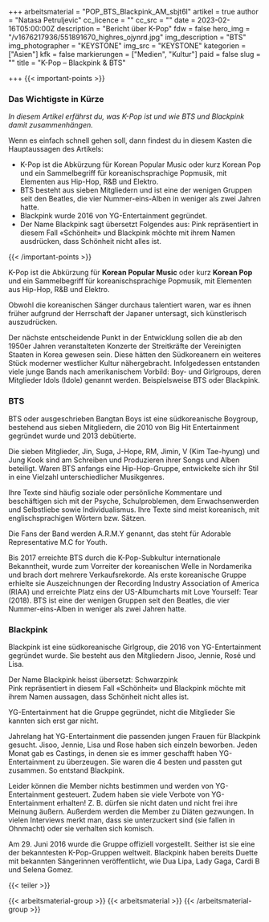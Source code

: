 +++
arbeitsmaterial = "POP_BTS_Blackpink_AM_sbjt6l"
artikel = true
author = "Natasa Petruljevic"
cc_licence = ""
cc_src = ""
date = 2023-02-16T05:00:00Z
description = "Bericht über K-Pop"
fdw = false
hero_img = "/v1676217936/551891670_highres_ojynrd.jpg"
img_description = "BTS"
img_photographer = "KEYSTONE"
img_src = "KEYSTONE"
kategorien = ["Asien"]
kfk = false
markierungen = ["Medien", "Kultur"]
paid = false
slug = ""
title = "K-Pop – Blackpink & BTS"

+++
{{< important-points >}} <h3>Das Wichtigste in Kürze</h3>

_In diesem Artikel erfährst du, was K-Pop ist und wie BTS und Blackpink damit zusammenhängen._

<p>Wenn es einfach schnell gehen soll, dann findest du in diesem Kasten die Hauptaussagen des Artikels:</p>

<ul>

<li>K-Pop ist die Abkürzung für Korean Popular Music oder kurz Korean Pop und ein Sammelbegriff für koreanischsprachige Popmusik, mit Elementen aus Hip-Hop, R&B und Elektro.</li>

<li>BTS besteht aus sieben Mitgliedern und ist eine der wenigen Gruppen seit den Beatles, die vier Nummer-eins-Alben in weniger als zwei Jahren hatte.</li>

<li>Blackpink wurde 2016 von YG-Entertainment gegründet.</li>

<li>Der Name Blackpink sagt übersetzt Folgendes aus: Pink repräsentiert in diesem Fall «Schönheit» und Blackpink möchte mit ihrem Namen ausdrücken, dass Schönheit nicht alles ist.</li>

</ul> {{< /important-points >}}

K-Pop ist die Abkürzung für **Korean Popular Music** oder kurz **Korean Pop** und ein Sammelbegriff für koreanischsprachige Popmusik, mit Elementen aus Hip-Hop, R&B und Elektro.

Obwohl die koreanischen Sänger durchaus talentiert waren, war es ihnen früher aufgrund der Herrschaft der Japaner untersagt, sich künstlerisch auszudrücken.

Der nächste entscheidende Punkt in der Entwicklung sollen die ab den 1950er Jahren veranstalteten Konzerte der Streitkräfte der Vereinigten Staaten in Korea gewesen sein. Diese hätten den Südkoreanern ein weiteres Stück moderner westlicher Kultur nähergebracht. Infolgedessen entstanden viele junge Bands nach amerikanischem Vorbild: Boy- und Girlgroups, deren Mitglieder Idols (Idole) genannt werden. Beispielsweise BTS oder Blackpink.

### BTS

BTS oder ausgeschrieben Bangtan Boys ist eine südkoreanische Boygroup, bestehend aus sieben Mitgliedern, die 2010 von Big Hit Entertainment gegründet wurde und 2013 debütierte.

Die sieben Mitglieder, Jin, Suga, J-Hope, RM, Jimin, V (Kim Tae-hyung) und Jung Kook sind am Schreiben und Produzieren ihrer Songs und Alben beteiligt. Waren BTS anfangs eine Hip-Hop-Gruppe, entwickelte sich ihr Stil in eine Vielzahl unterschiedlicher Musikgenres.

Ihre Texte sind häufig soziale oder persönliche Kommentare und beschäftigen sich mit der Psyche, Schulproblemen, dem Erwachsenwerden und Selbstliebe sowie Individualismus. Ihre Texte sind meist koreanisch, mit englischsprachigen Wörtern bzw. Sätzen.

Die Fans der Band werden A.R.M.Y genannt, das steht für Adorable Representative M.C for Youth.

Bis 2017 erreichte BTS durch die K-Pop-Subkultur internationale Bekanntheit, wurde zum Vorreiter der koreanischen Welle in Nordamerika und brach dort mehrere Verkaufsrekorde. Als erste koreanische Gruppe erhielte sie Auszeichnungen der Recording Industry Association of America (RIAA) und erreichte Platz eins der US-Albumcharts mit Love Yourself: Tear (2018). BTS ist eine der wenigen Gruppen seit den Beatles, die vier Nummer-eins-Alben in weniger als zwei Jahren hatte.

### Blackpink

Blackpink ist eine südkoreanische Girlgroup, die 2016 von YG-Entertainment gegründet wurde. Sie besteht aus den Mitgliedern Jisoo, Jennie, Rosé und Lisa.

Der Name Blackpink heisst übersetzt: Schwarzpink  
Pink repräsentiert in diesem Fall «Schönheit» und Blackpink möchte mit ihrem Namen aussagen, dass Schönheit nicht alles ist.

YG-Entertainment hat die Gruppe gegründet, nicht die Mitglieder Sie kannten sich erst gar nicht.

Jahrelang hat YG-Entertainment die passenden jungen Frauen für Blackpink gesucht. Jisoo, Jennie, Lisa und Rose haben sich einzeln beworben. Jeden Monat gab es Castings, in denen sie es immer geschafft haben YG-Entertainment zu überzeugen. Sie waren die 4 besten und passten gut zusammen. So entstand Blackpink.

Leider können die Member nichts bestimmen und werden von YG-Entertainment gesteuert. Zudem haben sie viele Verbote von YG-Entertainment erhalten! Z. B. dürfen sie nicht daten und nicht frei ihre Meinung äußern. Außerdem werden die Member zu Diäten gezwungen. In vielen Interviews merkt man, dass sie unterzuckert sind (sie fallen in Ohnmacht) oder sie verhalten sich komisch.

Am 29. Juni 2016 wurde die Gruppe offiziell vorgestellt. Seither ist sie eine der bekanntesten K-Pop-Gruppen weltweit. Blackpink haben bereits Duette mit bekannten Sängerinnen veröffentlicht, wie Dua Lipa, Lady Gaga, Cardi B und Selena Gomez.

{{< teiler >}}

{{< arbeitsmaterial-group >}} {{< arbeitsmaterial >}} {{< /arbeitsmaterial-group >}}
